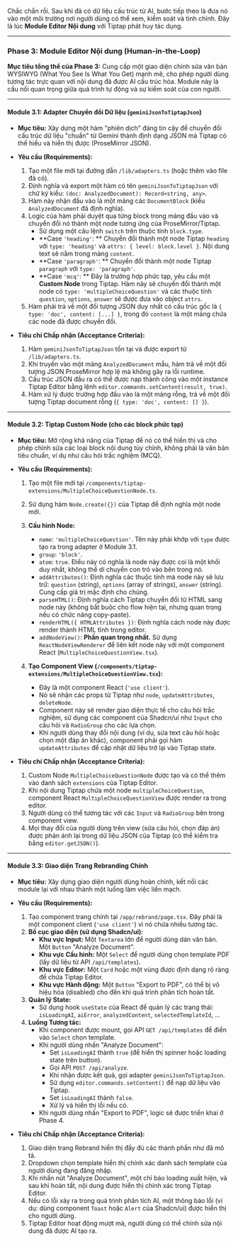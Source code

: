Chắc chắn rồi. Sau khi đã có dữ liệu cấu trúc từ AI, bước tiếp theo là đưa nó vào một môi trường nơi người dùng có thể xem, kiểm soát và tinh chỉnh. Đây là lúc **Module Editor Nội dung** với Tiptap phát huy tác dụng.

---

### **Phase 3: Module Editor Nội dung (Human-in-the-Loop)**

**Mục tiêu tổng thể của Phase 3:** Cung cấp một giao diện chỉnh sửa văn bản WYSIWYG (What You See Is What You Get) mạnh mẽ, cho phép người dùng tương tác trực quan với nội dung đã được AI cấu trúc hóa. Module này là cầu nối quan trọng giữa quá trình tự động và sự kiểm soát của con người.

---

#### **Module 3.1: Adapter Chuyển đổi Dữ liệu (`geminiJsonToTiptapJson`)**

- **Mục tiêu:** Xây dựng một hàm "phiên dịch" đáng tin cậy để chuyển đổi cấu trúc dữ liệu "chuẩn" từ Gemini thành định dạng JSON mà Tiptap có thể hiểu và hiển thị được (ProseMirror JSON).

- **Yêu cầu (Requirements):**

  1.  Tạo một file mới tại đường dẫn `/lib/adapters.ts` (hoặc thêm vào file đã có).
  2.  Định nghĩa và export một hàm có tên `geminiJsonToTiptapJson` với chữ ký kiểu: `(doc: AnalyzedDocument): Record<string, any>`.
  3.  Hàm này nhận đầu vào là một mảng các `DocumentBlock` (kiểu `AnalyzedDocument` đã định nghĩa).
  4.  Logic của hàm phải duyệt qua từng block trong mảng đầu vào và chuyển đổi nó thành một node tương ứng của ProseMirror/Tiptap.
      - Sử dụng một câu lệnh `switch` trên thuộc tính `block.type`.
      - **Case `'heading'`: ** Chuyển đổi thành một node Tiptap `heading` với `type: 'heading'` và `attrs: { level: block.level }`. Nội dung text sẽ nằm trong mảng `content`.
      - **Case `'paragraph'`: ** Chuyển đổi thành một node Tiptap `paragraph` với `type: 'paragraph'`.
      - **Case `'mcq'`: ** Đây là trường hợp phức tạp, yêu cầu một **Custom Node** trong Tiptap. Hàm này sẽ chuyển đổi thành một node có `type: 'multipleChoiceQuestion'` và các thuộc tính `question`, `options`, `answer` sẽ được đưa vào object `attrs`.
  5.  Hàm phải trả về một đối tượng JSON duy nhất có cấu trúc gốc là `{ type: 'doc', content: [...] }`, trong đó `content` là một mảng chứa các node đã được chuyển đổi.

- **Tiêu chí Chấp nhận (Acceptance Criteria):**
  1.  Hàm `geminiJsonToTiptapJson` tồn tại và được export từ `/lib/adapters.ts`.
  2.  Khi truyền vào một mảng `AnalyzedDocument` mẫu, hàm trả về một đối tượng JSON ProseMirror hợp lệ mà không gây ra lỗi runtime.
  3.  Cấu trúc JSON đầu ra có thể được nạp thành công vào một instance Tiptap Editor bằng lệnh `editor.commands.setContent(result, true)`.
  4.  Hàm xử lý được trường hợp đầu vào là một mảng rỗng, trả về một đối tượng Tiptap document rỗng (`{ type: 'doc', content: [] }`).

---

#### **Module 3.2: Tiptap Custom Node (cho các block phức tạp)**

- **Mục tiêu:** Mở rộng khả năng của Tiptap để nó có thể hiển thị và cho phép chỉnh sửa các loại block nội dung tùy chỉnh, không phải là văn bản tiêu chuẩn, ví dụ như câu hỏi trắc nghiệm (MCQ).

- **Yêu cầu (Requirements):**

  1.  Tạo một file mới tại `/components/tiptap-extensions/MultipleChoiceQuestionNode.ts`.
  2.  Sử dụng hàm `Node.create({})` của Tiptap để định nghĩa một node mới.
  3.  **Cấu hình Node:**

      - `name`: `'multipleChoiceQuestion'`. Tên này phải khớp với `type` được tạo ra trong adapter ở Module 3.1.
      - `group`: `'block'`.
      - `atom`: `true`. Điều này có nghĩa là node này được coi là một khối duy nhất, không thể di chuyển con trỏ vào bên trong nó.
      - `addAttributes()`: Định nghĩa các thuộc tính mà node này sẽ lưu trữ: `question` (string), `options` (array of strings), `answer` (string). Cung cấp giá trị mặc định cho chúng.
      - `parseHTML()`: Định nghĩa cách Tiptap chuyển đổi từ HTML sang node này (không bắt buộc cho flow hiện tại, nhưng quan trọng nếu có chức năng copy-paste).
      - `renderHTML({ HTMLAttributes })`: Định nghĩa cách node này được render thành HTML tĩnh trong editor.
      - `addNodeView()`: **Phần quan trọng nhất.** Sử dụng `ReactNodeViewRenderer` để liên kết node này với một component React (`MultipleChoiceQuestionView.tsx`).

  4.  **Tạo Component View (`/components/tiptap-extensions/MultipleChoiceQuestionView.tsx`):**
      - Đây là một component React (`'use client'`).
      - Nó sẽ nhận các props từ Tiptap như `node`, `updateAttributes`, `deleteNode`.
      - Component này sẽ render giao diện thực tế cho câu hỏi trắc nghiệm, sử dụng các component của Shadcn/ui như `Input` cho câu hỏi và `RadioGroup` cho các lựa chọn.
      - Khi người dùng thay đổi nội dung (ví dụ, sửa text câu hỏi hoặc chọn một đáp án khác), component phải gọi hàm `updateAttributes` để cập nhật dữ liệu trở lại vào Tiptap state.

- **Tiêu chí Chấp nhận (Acceptance Criteria):**
  1.  Custom Node `MultipleChoiceQuestionNode` được tạo và có thể thêm vào danh sách `extensions` của Tiptap Editor.
  2.  Khi nội dung Tiptap chứa một node `multipleChoiceQuestion`, component React `MultipleChoiceQuestionView` được render ra trong editor.
  3.  Người dùng có thể tương tác với các `Input` và `RadioGroup` bên trong component view.
  4.  Mọi thay đổi của người dùng trên view (sửa câu hỏi, chọn đáp án) được phản ánh lại trong dữ liệu JSON của Tiptap (có thể kiểm tra bằng `editor.getJSON()`).

---

#### **Module 3.3: Giao diện Trang Rebranding Chính**

- **Mục tiêu:** Xây dựng giao diện người dùng hoàn chỉnh, kết nối các module lại với nhau thành một luồng làm việc liền mạch.

- **Yêu cầu (Requirements):**

  1.  Tạo component trang chính tại `/app/rebrand/page.tsx`. Đây phải là một component client (`'use client'`) vì nó chứa nhiều tương tác.
  2.  **Bố cục giao diện (sử dụng Shadcn/ui):**
      - **Khu vực Input:** Một `Textarea` lớn để người dùng dán văn bản. Một `Button` "Analyze Document".
      - **Khu vực Cấu hình:** Một `Select` để người dùng chọn template PDF (lấy dữ liệu từ API `/api/templates`).
      - **Khu vực Editor:** Một `Card` hoặc một vùng được định dạng rõ ràng để chứa Tiptap Editor.
      - **Khu vực Hành động:** Một `Button` "Export to PDF", có thể bị vô hiệu hóa (disabled) cho đến khi quá trình phân tích hoàn tất.
  3.  **Quản lý State:**
      - Sử dụng hook `useState` của React để quản lý các trạng thái: `isLoadingAI`, `aiError`, `analyzedContent`, `selectedTemplateId`, ...
  4.  **Luồng Tương tác:**
      - Khi component được mount, gọi API `GET /api/templates` để điền vào `Select` chọn template.
      - Khi người dùng nhấn "Analyze Document":
        - Set `isLoadingAI` thành `true` (để hiển thị spinner hoặc loading state trên button).
        - Gọi API `POST /api/analyze`.
        - Khi nhận được kết quả, gọi adapter `geminiJsonToTiptapJson`.
        - Sử dụng `editor.commands.setContent()` để nạp dữ liệu vào Tiptap.
        - Set `isLoadingAI` thành `false`.
        - Xử lý và hiển thị lỗi nếu có.
      - Khi người dùng nhấn "Export to PDF", logic sẽ được triển khai ở Phase 4.

- **Tiêu chí Chấp nhận (Acceptance Criteria):**
  1.  Giao diện trang Rebrand hiển thị đầy đủ các thành phần như đã mô tả.
  2.  Dropdown chọn template hiển thị chính xác danh sách template của người dùng đang đăng nhập.
  3.  Khi nhấn nút "Analyze Document", một chỉ báo loading xuất hiện, và sau khi hoàn tất, nội dung được hiển thị chính xác trong Tiptap Editor.
  4.  Nếu có lỗi xảy ra trong quá trình phân tích AI, một thông báo lỗi (ví dụ: dùng component `Toast` hoặc `Alert` của Shadcn/ui) được hiển thị cho người dùng.
  5.  Tiptap Editor hoạt động mượt mà, người dùng có thể chỉnh sửa nội dung đã được AI tạo ra.
